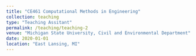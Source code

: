 ```yaml
---
title: "CE461 Computational Methods in Engineering"
collection: teaching
type: "Teaching Assitant"
permalink: /teaching/teaching-2
venue: "Michigan State University, Civil and Environmental Department"
date: 2020-01-01
location: "East Lansing, MI"
---
```



